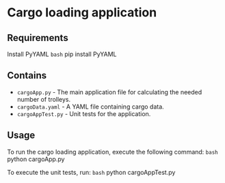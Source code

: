 # Cargo loading application

## Requirements
Install PyYAML
```bash```
pip install PyYAML

## Contains
* `cargoApp.py` - The main application file for calculating the needed number of trolleys.
* `cargoData.yaml` - A YAML file containing cargo data.
* `cargoAppTest.py` - Unit tests for the application.

## Usage
To run the cargo loading application, execute the following command:
```bash```
python cargoApp.py

To execute the unit tests, run:
```bash```
python cargoAppTest.py